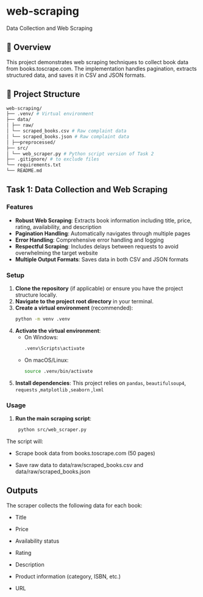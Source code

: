 # web-scraping

Data Collection and Web Scraping

## 📌 Overview

This project demonstrates web scraping techniques to collect book data from books.toscrape.com. The implementation handles pagination, extracts structured data, and saves it in CSV and JSON formats.

## 📂 Project Structure

```bash
web-scraping/
├── .venv/ # Virtual environment
├── data/
│ ├── raw/
│ └── scraped_books.csv # Raw complaint data
│ └── scraped_books.json # Raw complaint data
│ ├──preprocessed/
├── src/
│ └── web_scraper.py # Python script version of Task 2
├── .gitignore/ # to exclude files
└── requirements.txt
└── README.md
```

## Task 1: Data Collection and Web Scraping

### Features

- **Robust Web Scraping**: Extracts book information including title, price, rating, availability, and description
- **Pagination Handling**: Automatically navigates through multiple pages
- **Error Handling**: Comprehensive error handling and logging
- **Respectful Scraping**: Includes delays between requests to avoid overwhelming the target website
- **Multiple Output Formats**: Saves data in both CSV and JSON formats

### Setup

1.  **Clone the repository** (if applicable) or ensure you have the project structure locally.
2.  **Navigate to the project root directory** in your terminal.
3.  **Create a virtual environment** (recommended):
    ```bash
    python -m venv .venv
    ```
4.  **Activate the virtual environment**:
    - On Windows:
      ```bash
      .venv\Scripts\activate
      ```
    - On macOS/Linux:
      ```bash
      source .venv/bin/activate
      ```
5.  **Install dependencies**:
    This project relies on `pandas`, `beautifulsoup4`, `requests` ,`matplotlib` ,`seaborn` ,`lxml`

### Usage

1. **Run the main scraping script**:
   ```bash
    python src/web_scraper.py
   ```

The script will:

- Scrape book data from books.toscrape.com (50 pages)

- Save raw data to data/raw/scraped_books.csv and data/raw/scraped_books.json

## Outputs

The scraper collects the following data for each book:

- Title

- Price

- Availability status

- Rating

- Description

- Product information (category, ISBN, etc.)

- URL

